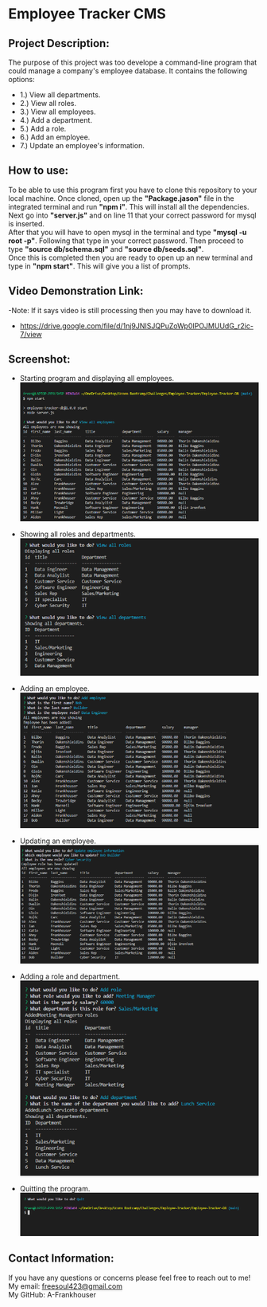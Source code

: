 # Employee Tracker CMS

## Project Description:
The purpose of this project was too  develope a command-line program that could manage a company's employee database. It contains the following options: <br>
* 1.) View all departments. <br>
* 2.) View all roles. <br>
* 3.) View all employees. <br>
* 4.) Add a department. <br>
* 5.) Add a role. <br>
* 6.) Add an employee. 
* 7.) Update an employee's information.

## How to use:
To be able to use this program first you have to clone this repository to your local machine. Once cloned, open up the <b>"Package.jason"</b> file in the integrated terminal and run <b>"npm i"</b>. This will install all the dependencies.<br>
Next go into <b>"server.js"</b> and on line 11 that your correct password for mysql is inserted.<br>
After that you will have to open mysql in the terminal and type <b>"mysql -u root -p"</b>. Following that type in your correct password. Then proceed to type <b>"source db/schema.sql"</b> and <b>"source db/seeds.sql"</b>.<br>
Once this is completed then you are ready to open up an new terminal and type in <b>"npm start"</b>. This will give you a list of prompts.

## Video Demonstration Link:
-Note: If it says video is still processing then you may have to download it.
* https://drive.google.com/file/d/1nj9JNISJQPuZoWp0IPOJMUUdG_r2ic-7/view
## Screenshot:
* Starting program and displaying all employees.
![Starting program and displaying all employees](assets/Screenshot%20(1).png)

* Showing all roles and departments.
![All Roles and All Departments](assets/Screenshot%20(2).png)

* Adding an employee.
![Adding employee](assets/Screenshot%20(3).png)

* Updating an employee.
![Updating employee](assets/Screenshot%20(4).png)

* Adding a role and department.
![Add role and department](assets/Screenshot%20(5).png)

* Quitting the program.
![Quitting program](assets/Screenshot%20(6).png)

## Contact Information:
If you have any questions or concerns please feel free to reach out to me!<br>
My email: freesoul423@gmail.com<br>
My GitHub: A-Frankhouser